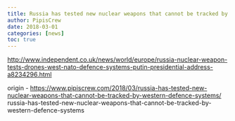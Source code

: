 ```yaml
---
title: Russia has tested new nuclear weapons that cannot be tracked by Western defence systems
author: PipisCrew
date: 2018-03-01
categories: [news]
toc: true
---
```


http://www.independent.co.uk/news/world/europe/russia-nuclear-weapon-tests-drones-west-nato-defence-systems-putin-presidential-address-a8234296.html

origin - https://www.pipiscrew.com/2018/03/russia-has-tested-new-nuclear-weapons-that-cannot-be-tracked-by-western-defence-systems/ russia-has-tested-new-nuclear-weapons-that-cannot-be-tracked-by-western-defence-systems